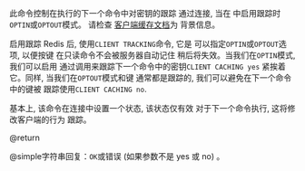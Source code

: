 此命令控制在执行的下一个命令中对密钥的跟踪
通过连接, 当在 中启用跟踪时`OPTIN`或`OPTOUT`模式。
请检查
[客户端缓存文档](/topics/client-side-caching)为
背景信息。

启用跟踪 Redis 后, 使用`CLIENT TRACKING`命令, 它是
可以指定`OPTIN`或`OPTOUT`选项, 以便按键
在只读命令不会被服务器自动记住
稍后将失效。当我们在`OPTIN`模式, 我们可以启用
通过调用来跟踪下一个命令中的密钥`CLIENT CACHING yes`
紧挨着它。同样, 当我们在`OPTOUT`模式和键
通常都是跟踪的, 我们可以避免在下一个命令中的键被
跟踪使用`CLIENT CACHING no`.

基本上, 该命令在连接中设置一个状态, 该状态仅有效
对于下一个命令执行, 这将修改客户端的行为
跟踪。

@return

@simple字符串回复：`OK`或错误 (如果参数不是 yes 或 no) 。
